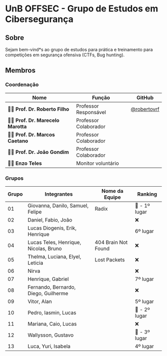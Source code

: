 # UnB OFFSEC - Grupo de Estudos em Cibersegurança 

## Sobre

Sejam bem-vind*s ao grupo de estudos para prática e treinamento para competições em segurança ofensiva (CTFs, Bug hunting).

## Membros

###  Coordenação

| Nome                                   | Função                     | GitHub                                               |
|----------------------------------------|----------------------------|------------------------------------------------------|
| 👨‍🏫 **Prof. Dr. Roberto Filho**         | Professor Responsável      | [@robertovrf](https://github.com/robertovrf)         |
| 👨‍🏫 **Prof. Dr. Marecelo Marotta**      | Professor Colaborador      |                                                      |
| 👨‍🏫 **Prof. Dr. Marcos Caetano**        | Professor Colaborador      |                                                      |
| 👨‍🏫 **Prof. Dr. João Gondim**           | Professor Colaborador      |                                                      |
| 👨‍🎓 **Enzo Teles**                      | Monitor voluntário         |                                                      |

### Grupos

| Grupo | Integrantes                                | Nome da Equipe       | Ranking             |
|-------|---------------------------------------------|---------------------|---------------------|
| 01    | Giovanna, Danilo, Samuel, Felipe           | Radix               |     🥇 - 1º lugar    |
| 02    | Daniel, Fabio, João                        |                     |           ❌         |
| 03    | Lucas Diogenis, Erik, Henrique             |                     |       6º lugar      |
| 04    | Lucas Teles, Henrique, Nicolas, Bruno      | 404 Brain Not Found |           ❌        |
| 05    | Thelma, Luciana, Elyel, Leticia            | Lost Packets        |           ❌        |
| 06    | Nirva                                      |                     |           ❌        |
| 07    | Henrique, Gabriel                          |                     |      7º lugar       |
| 08    | Fernando, Bernardo, Diego, Guilherme       |                     |           ❌        |
| 09    | Vitor, Alan                                |                     |      5º lugar       |
| 10    | Pedro, Iasmin, Lucas                       |                     |     🥈 - 2º lugar   |
| 11    | Mariana, Caio, Lucas                       |                     |           ❌        |
| 12    | Wallysson, Gustavo                         |                     |     🥉 - 3º lugar   |
| 13    | Luca, Yuri, Isabela                        |                     |      4º lugar       |

